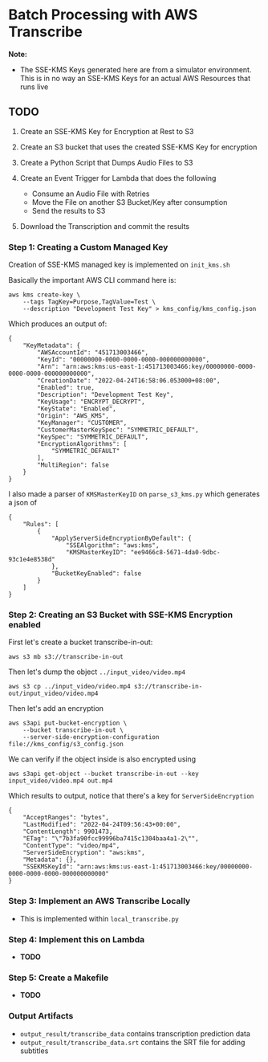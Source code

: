 # Batch Processing with AWS Transcribe

**Note:**
- The SSE-KMS Keys generated here are from a simulator environment. This is in no way an SSE-KMS Keys for an actual AWS Resources that runs live


## TODO
1. Create an SSE-KMS Key for Encryption at Rest to S3
2. Create an S3 bucket that uses the created SSE-KMS Key for encryption
3. Create a Python Script that Dumps Audio Files to S3
4. Create an Event Trigger for Lambda that does the following
   - Consume an Audio File with Retries
   - Move the File on another S3 Bucket/Key after consumption
   - Send the results to S3

5. Download the Transcription and commit the results


### Step 1: Creating a Custom Managed Key

Creation of SSE-KMS managed key is implemented on `init_kms.sh`

Basically the important AWS CLI command here is:

```
aws kms create-key \
    --tags TagKey=Purpose,TagValue=Test \
    --description "Development Test Key" > kms_config/kms_config.json

```

Which produces an output of:
```
{
    "KeyMetadata": {
        "AWSAccountId": "451713003466",
        "KeyId": "00000000-0000-0000-0000-000000000000",
        "Arn": "arn:aws:kms:us-east-1:451713003466:key/00000000-0000-0000-0000-000000000000",
        "CreationDate": "2022-04-24T16:58:06.053000+08:00",
        "Enabled": true,
        "Description": "Development Test Key",
        "KeyUsage": "ENCRYPT_DECRYPT",
        "KeyState": "Enabled",
        "Origin": "AWS_KMS",
        "KeyManager": "CUSTOMER",
        "CustomerMasterKeySpec": "SYMMETRIC_DEFAULT",
        "KeySpec": "SYMMETRIC_DEFAULT",
        "EncryptionAlgorithms": [
            "SYMMETRIC_DEFAULT"
        ],
        "MultiRegion": false
    }
}

```
I also made a parser of `KMSMasterKeyID` on `parse_s3_kms.py` which generates a json of

```
{
    "Rules": [
        {
            "ApplyServerSideEncryptionByDefault": {
                "SSEAlgorithm": "aws:kms",
                "KMSMasterKeyID": "ee9466c8-5671-4da0-9dbc-93c1e4e8538d"
            },
            "BucketKeyEnabled": false
        }
    ]
}
```

### Step 2: Creating an S3 Bucket with SSE-KMS Encryption enabled

First let's create a bucket transcribe-in-out:

```
aws s3 mb s3://transcribe-in-out
```

Then let's dump the object `../input_video/video.mp4`

```
aws s3 cp ../input_video/video.mp4 s3://transcribe-in-out/input_video/video.mp4
```

Then let's add an encryption

```
aws s3api put-bucket-encryption \
    --bucket transcribe-in-out \
    --server-side-encryption-configuration file://kms_config/s3_config.json
```

We can verify if the object inside is also encrypted using 
```
aws s3api get-object --bucket transcribe-in-out --key input_video/video.mp4 out.mp4
```
Which results to output, notice that there's a key for `ServerSideEncryption`

```
{
    "AcceptRanges": "bytes",
    "LastModified": "2022-04-24T09:56:43+00:00",
    "ContentLength": 9901473,
    "ETag": "\"7b3fa90fcc99996ba7415c1304baa4a1-2\"",
    "ContentType": "video/mp4",
    "ServerSideEncryption": "aws:kms",
    "Metadata": {},
    "SSEKMSKeyId": "arn:aws:kms:us-east-1:451713003466:key/00000000-0000-0000-0000-000000000000"
}
```

### Step 3: Implement an AWS Transcribe Locally
- This is implemented within `local_transcribe.py`

### Step 4: Implement this on Lambda
- **TODO**

### Step 5: Create a Makefile
- **TODO**

### Output Artifacts
- `output_result/transcribe_data` contains transcription prediction data
- `output_result/transcribe_data.srt` contains the SRT file for adding subtitles
